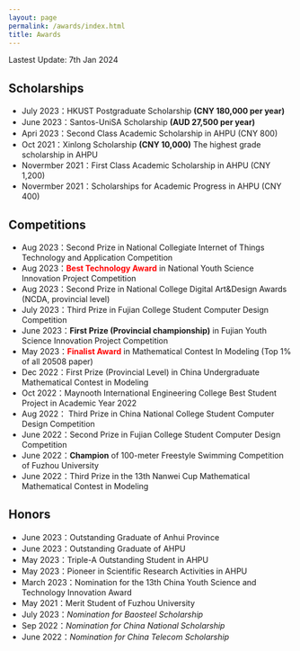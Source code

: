 ```yaml
---
layout: page
permalink: /awards/index.html
title: Awards
---
```


Lastest Update: 7th Jan 2024

## Scholarships

- July 2023：HKUST Postgraduate Scholarship **(CNY 180,000  per year)**
- June 2023：Santos-UniSA Scholarship **(AUD 27,500 per year)**
- Apri 2023：Second Class Academic Scholarship in AHPU (CNY 800)
- Oct 2021：Xinlong Scholarship **(CNY 10,000)** The highest grade scholarship in AHPU
- Novermber 2021：First Class Academic Scholarship in AHPU (CNY 1,200)
- Novermber 2021：Scholarships for Academic Progress in AHPU (CNY 400)


## Competitions

- Aug 2023：Second Prize in National Collegiate Internet of Things Technology and Application Competition
- Aug 2023：**<font color='red'>Best Technology Award</font>** in National Youth Science Innovation Project Competition
- Aug 2023：Second Prize in National College Digital Art&Design Awards (NCDA, provincial level)
- July 2023：Third Prize in Fujian College Student Computer Design Competition
- June 2023：**First Prize (Provincial championship)** in Fujian Youth Science Innovation Project Competition
- May 2023：**<font color='red'>Finalist Award</font>** in Mathematical Contest In Modeling (Top 1% of all 20508 paper)
- Dec 2022：First Prize (Provincial Level) in China Undergraduate Mathematical Contest in Modeling
- Oct 2022：Maynooth International Engineering College Best Student Project in Academic Year 2022
- Aug 2022： Third Prize in China National College Student Computer Design Competition
- June 2022：Second Prize in Fujian College Student Computer Design Competition
- June 2022：**Champion** of 100-meter Freestyle Swimming Competition of Fuzhou University
- June 2022：Third Prize in the 13th Nanwei Cup Mathematical Mathematical Contest in Modeling<br>

## Honors

- June 2023：Outstanding Graduate of Anhui Province
- June 2023：Outstanding Graduate of AHPU
- May 2023：Triple-A Outstanding Student in AHPU
- May 2023：Pioneer in Scientific Research Activities in AHPU
- March 2023：Nomination for the 13th China Youth Science and Technology Innovation Award
- May 2021：Merit Student of Fuzhou University
- July 2023：*Nomination for Baosteel Scholarship*
- Sep 2022：*Nomination for China National Scholarship*
- June 2022：*Nomination for China Telecom Scholarship*<br>


